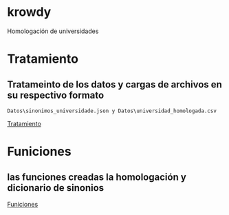 # krowdy
Homologación de universidades

# Tratamiento
## Tratameinto de los datos y cargas de archivos en su respectivo formato
    Datos\sinonimos_universidade.json y Datos\universidad_homologada.csv

[Tratamiento](https://github.com/Jhlirion/krowdy/tree/main/Datos)


# Funiciones
## las funciones creadas la homologación y dicionario de sinonios

[Funiciones](https://github.com/Jhlirion/krowdy/blob/main/funciones.py)

